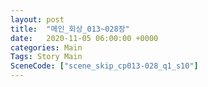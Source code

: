 ```yaml
---
layout: post
title:  "메인_회상_013~028장"
date:   2020-11-05 06:00:00 +0000
categories: Main
Tags: Story Main
SceneCode: ["scene_skip_cp013-028_q1_s10"]
---
```

